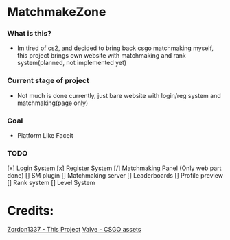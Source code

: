 # MatchmakeZone

### What is this?
- Im tired of cs2, and decided to bring back csgo matchmaking myself, this project brings own website with matchmaking and rank system(planned, not implemented yet)

### Current stage of project
- Not much is done currently, just bare website with login/reg system and matchmaking(page only)

### Goal
- Platform Like Faceit 

### TODO
 [x] Login System 
 [x] Register System
 [/] Matchmaking Panel (Only web part done)
 [] SM plugin
 [] Matchmaking server
 [] Leaderboards
 [] Profile preview
 [] Rank system
 [] Level System


# Credits:
<a href="https://github.com/Zordon1337">Zordon1337 - This Project</a>
<a href="https://github.com/ValveSoftware">Valve - CSGO assets</a>
